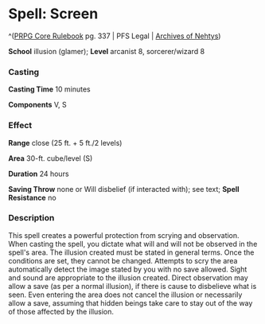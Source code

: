 # Spell: Screen

^([PRPG Core Rulebook][ss-screen] pg. 337 | PFS Legal | [Archives of Nehtys][sn-screen])

**School** illusion (glamer); **Level** arcanist 8, sorcerer/wizard 8

### Casting

**Casting Time** 10 minutes  

**Components** V, S

### Effect

**Range** close (25 ft. + 5 ft./2 levels)  

**Area** 30-ft. cube/level (S)  

**Duration** 24 hours  

**Saving Throw** none or Will disbelief (if interacted with); see text; **Spell Resistance** no

### Description

This spell creates a powerful protection from scrying and observation. When casting the spell, you dictate what will and will not be observed in the spell's area. The illusion created must be stated in general terms. Once the conditions are set, they cannot be changed. Attempts to scry the area automatically detect the image stated by you with no save allowed. Sight and sound are appropriate to the illusion created. Direct observation may allow a save (as per a normal illusion), if there is cause to disbelieve what is seen. Even entering the area does not cancel the illusion or necessarily allow a save, assuming that hidden beings take care to stay out of the way of those affected by the illusion.

[ss-screen]: http://paizo.com/pathfinderRPG/v57
[sn-screen]: http://www.archivesofnethys.com/SpellDisplay.aspx?ItemName=Screen